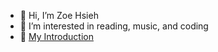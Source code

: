 - 👋 Hi, I’m Zoe Hsieh
- 👀 I’m interested in reading, music, and coding
- 👀 [My Introduction](https://chizoehsieh.github.io/introduction/)
<!-- - 🌱 I’m currently learning ...
- 💞️ I’m looking to collaborate on ... -->
<!-- - 📫 How to reach me ... -->

<!---
chizoehsieh/chizoehsieh is a ✨ special ✨ repository because its `README.md` (this file) appears on your GitHub profile.
You can click the Preview link to take a look at your changes.
--->
